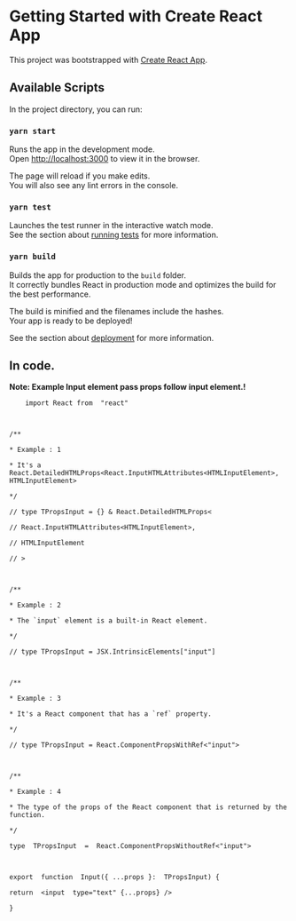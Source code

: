 # Getting Started with Create React App

This project was bootstrapped with [Create React App](https://github.com/facebook/create-react-app).

## Available Scripts

In the project directory, you can run:

### `yarn start`

Runs the app in the development mode.\
Open [http://localhost:3000](http://localhost:3000) to view it in the browser.

The page will reload if you make edits.\
You will also see any lint errors in the console.

### `yarn test`

Launches the test runner in the interactive watch mode.\
See the section about [running tests](https://facebook.github.io/create-react-app/docs/running-tests) for more information.

### `yarn build`

Builds the app for production to the `build` folder.\
It correctly bundles React in production mode and optimizes the build for the best performance.

The build is minified and the filenames include the hashes.\
Your app is ready to be deployed!

See the section about [deployment](https://facebook.github.io/create-react-app/docs/deployment) for more information.

## In code.

**Note: Example Input element pass props follow input element.!**

        import React from  "react"
    
      
    
    /**
    
    * Example : 1
    
    * It's a React.DetailedHTMLProps<React.InputHTMLAttributes<HTMLInputElement>, HTMLInputElement>
    
    */
    
    // type TPropsInput = {} & React.DetailedHTMLProps<
    
    // React.InputHTMLAttributes<HTMLInputElement>,
    
    // HTMLInputElement
    
    // >
    
      
    
    /**
    
    * Example : 2
    
    * The `input` element is a built-in React element.
    
    */
    
    // type TPropsInput = JSX.IntrinsicElements["input"]
    
      
    
    /**
    
    * Example : 3
    
    * It's a React component that has a `ref` property.
    
    */
    
    // type TPropsInput = React.ComponentPropsWithRef<"input">
    
      
    
    /**
    
    * Example : 4
    
    * The type of the props of the React component that is returned by the function.
    
    */
    
    type  TPropsInput  =  React.ComponentPropsWithoutRef<"input">
    
      
    
    export  function  Input({ ...props }:  TPropsInput) {
    
    return  <input  type="text" {...props} />
    
    }

